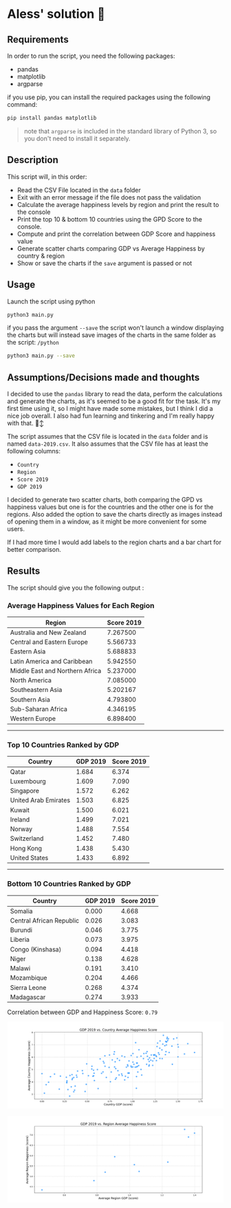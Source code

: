 # Aless' solution 🫡

## Requirements

In order to run the script, you need the following packages:

- pandas
- matplotlib
- argparse

if you use pip, you can install the required packages using the following command:

```bash
pip install pandas matplotlib 
```

> note that `argparse` is included in the standard library of Python 3, so you don't need to install it separately.

## Description

This script will, in this order:

- Read the CSV File located in the `data` folder
- Exit with an error message if the file does not pass the validation
- Calculate the average happiness levels by region and print the result to the console
- Print the top 10 & bottom 10 countries using the GPD Score to the console.
- Compute and print the correlation between GDP Score and happiness value
- Generate scatter charts comparing GDP vs Average Happiness by country & region
- Show or save the charts if the `save` argument is passed or not

## Usage

Launch the script using python

```bash
python3 main.py
```

if you pass the argument `--save` the script won't launch a window displaying the charts but will instead save images of the charts in the same folder as the script: `/python`

```bash
python3 main.py --save
```

## Assumptions/Decisions made and thoughts

I decided to use the `pandas` library to read the data, perform the calculations and generate the charts, as it's seemed to be a good fit for the task. It's my first time using it, so I might have made some mistakes, but I think I did a nice job overall.
I also had fun learning and tinkering and I'm really happy with that. 🙂‍↕️

The script assumes that the CSV file is located in the `data` folder and is named `data-2019.csv`.
It also assumes that the CSV file has at least the following columns:

- `Country`
- `Region`
- `Score 2019`
- `GDP 2019`

I decided to generate two scatter charts, both comparing the GPD vs happiness values but one is for the countries and the other one is for the regions. Also added the option to save the charts directly as images instead of opening them in a window, as it might be more convenient for some users.

If I had more time I would add labels to the region charts and a bar chart for better comparison.

## Results

The script should give you the following output :

### Average Happiness Values for Each Region

| Region                          | Score 2019 |
|---------------------------------|------------|
| Australia and New Zealand       | 7.267500   |
| Central and Eastern Europe      | 5.566733   |
| Eastern Asia                    | 5.688833   |
| Latin America and Caribbean     | 5.942550   |
| Middle East and Northern Africa | 5.237000   |
| North America                   | 7.085000   |
| Southeastern Asia               | 5.202167   |
| Southern Asia                   | 4.793800   |
| Sub-Saharan Africa              | 4.346195   |
| Western Europe                  | 6.898400   |

----------------------------------------------------------------------

### Top 10 Countries Ranked by GDP

| Country                | GDP 2019 | Score 2019 |
|------------------------|----------|------------|
| Qatar                  | 1.684    | 6.374      |
| Luxembourg             | 1.609    | 7.090      |
| Singapore              | 1.572    | 6.262      |
| United Arab Emirates   | 1.503    | 6.825      |
| Kuwait                 | 1.500    | 6.021      |
| Ireland                | 1.499    | 7.021      |
| Norway                 | 1.488    | 7.554      |
| Switzerland            | 1.452    | 7.480      |
| Hong Kong              | 1.438    | 5.430      |
| United States          | 1.433    | 6.892      |

----------------------------------------------------------------------

### Bottom 10 Countries Ranked by GDP

| Country                     | GDP 2019 | Score 2019 |
|-----------------------------|----------|------------|
| Somalia                     | 0.000    | 4.668      |
| Central African Republic    | 0.026    | 3.083      |
| Burundi                     | 0.046    | 3.775      |
| Liberia                     | 0.073    | 3.975      |
| Congo (Kinshasa)            | 0.094    | 4.418      |
| Niger                       | 0.138    | 4.628      |
| Malawi                      | 0.191    | 3.410      |
| Mozambique                  | 0.204    | 4.466      |
| Sierra Leone                | 0.268    | 4.374      |
| Madagascar                  | 0.274    | 3.933      |

Correlation between GDP and Happiness Score: `0.79`

![image of a scatter chart comparing the GDP Score with countries](GDP_vs_Country_Average_Happiness.png)

![image of a scatter chart comparing the GDP Score with regions](GDP_vs_Region_Average_Happiness.png)
